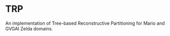 # TRP
An implementation of Tree-based Reconstructive Partitioning for Mario and GVGAI Zelda domains.
